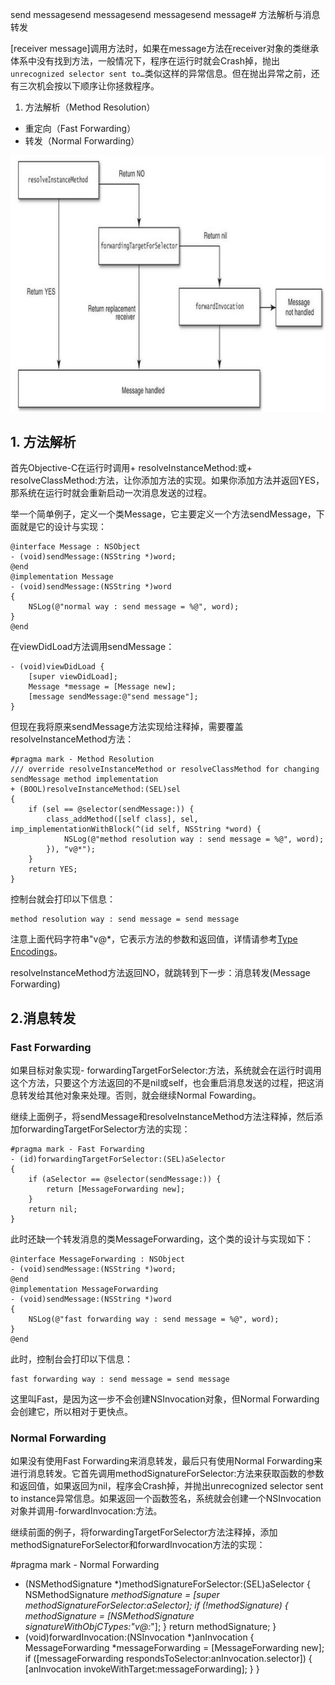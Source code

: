send messagesend messagesend messagesend message# 方法解析与消息转发

[receiver message]调用方法时，如果在message方法在receiver对象的类继承体系中没有找到方法，一般情况下，程序在运行时就会Crash掉，抛出`unrecognized selector sent to…`类似这样的异常信息。但在抛出异常之前，还有三次机会按以下顺序让你拯救程序。

1. 方法解析（Method Resolution）
- 重定向（Fast Forwarding）
- 转发（Normal Forwarding）

![](/assets/3.jpg)

## 1. 方法解析
首先Objective-C在运行时调用+ resolveInstanceMethod:或+ resolveClassMethod:方法，让你添加方法的实现。如果你添加方法并返回YES，那系统在运行时就会重新启动一次消息发送的过程。

举一个简单例子，定义一个类Message，它主要定义一个方法sendMessage，下面就是它的设计与实现：
``` objectc
@interface Message : NSObject
- (void)sendMessage:(NSString *)word;
@end
@implementation Message
- (void)sendMessage:(NSString *)word
{
    NSLog(@"normal way : send message = %@", word);
}
@end
```
在viewDidLoad方法调用sendMessage：
```objectc
- (void)viewDidLoad {
    [super viewDidLoad];
    Message *message = [Message new];
    [message sendMessage:@"send message"];
}
```
但现在我将原来sendMessage方法实现给注释掉，需要覆盖resolveInstanceMethod方法：
```objectc
#pragma mark - Method Resolution
/// override resolveInstanceMethod or resolveClassMethod for changing sendMessage method implementation
+ (BOOL)resolveInstanceMethod:(SEL)sel
{
    if (sel == @selector(sendMessage:)) {
        class_addMethod([self class], sel, imp_implementationWithBlock(^(id self, NSString *word) {
            NSLog(@"method resolution way : send message = %@", word);
        }), "v@*");
    }
    return YES;
}
```
控制台就会打印以下信息：
```
method resolution way : send message = send message
```
注意上面代码字符串"v@*，它表示方法的参数和返回值，详情请参考[Type Encodings](https://developer.apple.com/library/mac/documentation/Cocoa/Conceptual/ObjCRuntimeGuide/Articles/ocrtTypeEncodings.html)。

resolveInstanceMethod方法返回NO，就跳转到下一步：消息转发(Message Forwarding)

## 2.消息转发

### Fast Forwarding

如果目标对象实现- forwardingTargetForSelector:方法，系统就会在运行时调用这个方法，只要这个方法返回的不是nil或self，也会重启消息发送的过程，把这消息转发给其他对象来处理。否则，就会继续Normal Fowarding。

继续上面例子，将sendMessage和resolveInstanceMethod方法注释掉，然后添加forwardingTargetForSelector方法的实现：
```objectc
#pragma mark - Fast Forwarding
- (id)forwardingTargetForSelector:(SEL)aSelector
{
    if (aSelector == @selector(sendMessage:)) {
        return [MessageForwarding new];
    }
    return nil;
}
```
此时还缺一个转发消息的类MessageForwarding，这个类的设计与实现如下：
```objectc
@interface MessageForwarding : NSObject
- (void)sendMessage:(NSString *)word;
@end
@implementation MessageForwarding
- (void)sendMessage:(NSString *)word
{
    NSLog(@"fast forwarding way : send message = %@", word);
}
@end
```
此时，控制台会打印以下信息：
```
fast forwarding way : send message = send message
```
这里叫Fast，是因为这一步不会创建NSInvocation对象，但Normal Forwarding会创建它，所以相对于更快点。

### Normal Forwarding

如果没有使用Fast Forwarding来消息转发，最后只有使用Normal Forwarding来进行消息转发。它首先调用methodSignatureForSelector:方法来获取函数的参数和返回值，如果返回为nil，程序会Crash掉，并抛出unrecognized selector sent to instance异常信息。如果返回一个函数签名，系统就会创建一个NSInvocation对象并调用-forwardInvocation:方法。

继续前面的例子，将forwardingTargetForSelector方法注释掉，添加methodSignatureForSelector和forwardInvocation方法的实现：

#pragma mark - Normal Forwarding
- (NSMethodSignature *)methodSignatureForSelector:(SEL)aSelector
{
    NSMethodSignature *methodSignature = [super methodSignatureForSelector:aSelector];
    if (!methodSignature) {
        methodSignature = [NSMethodSignature signatureWithObjCTypes:"v@:*"];
    }
    return methodSignature;
}
- (void)forwardInvocation:(NSInvocation *)anInvocation
{
    MessageForwarding *messageForwarding = [MessageForwarding new];
    if ([messageForwarding respondsToSelector:anInvocation.selector]) {
        [anInvocation invokeWithTarget:messageForwarding];
    }
}

